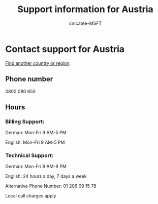 ﻿---                                
title: Support information for Austria
author: cmcatee-MSFT
ms.author: cmcatee
manager: mnirkhe
audience: Admin
ms.topic: reference
ms.service: o365-administration
localization_priority: Priority
description: Learn how to contact support for your country or region.
ROBOTS: NOINDEX, NOFOLLOW
---

# Contact support for Austria

[Find another country or region](../contact-support-for-business-products.md).

## Phone number
0800 080 650

## Hours
### Billing Support:

German: Mon-Fri 9 AM-5 PM

English: Mon-Fri 9 AM-5 PM

### Technical Support:

German: Mon-Fri 8 AM-9 PM

English: 24 hours a day, 7 days a week

Alternative Phone Number: 01 206 09 15 78

Local call charges apply